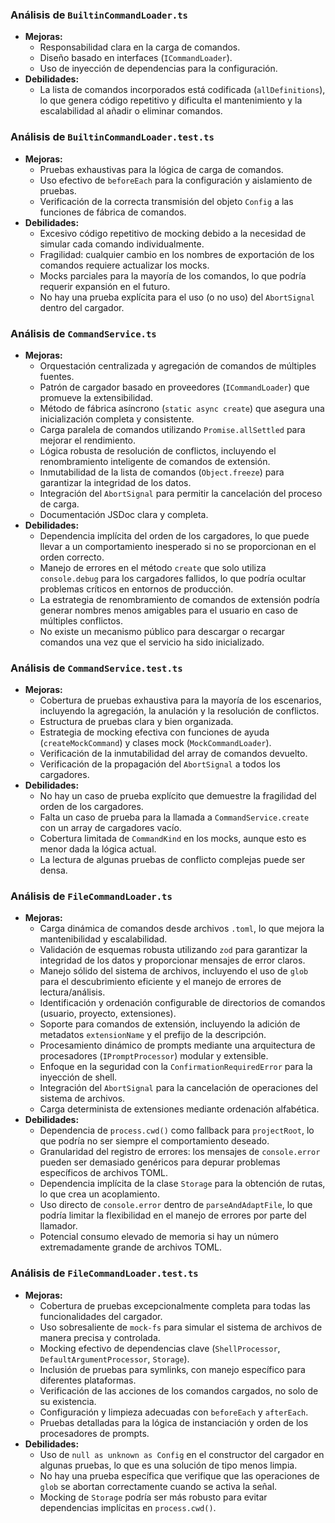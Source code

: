 ### Análisis de `BuiltinCommandLoader.ts`

- **Mejoras:**
  - Responsabilidad clara en la carga de comandos.
  - Diseño basado en interfaces (`ICommandLoader`).
  - Uso de inyección de dependencias para la configuración.
- **Debilidades:**
  - La lista de comandos incorporados está codificada (`allDefinitions`), lo que genera código repetitivo y dificulta el mantenimiento y la escalabilidad al añadir o eliminar comandos.

### Análisis de `BuiltinCommandLoader.test.ts`

- **Mejoras:**
  - Pruebas exhaustivas para la lógica de carga de comandos.
  - Uso efectivo de `beforeEach` para la configuración y aislamiento de pruebas.
  - Verificación de la correcta transmisión del objeto `Config` a las funciones de fábrica de comandos.
- **Debilidades:**
  - Excesivo código repetitivo de mocking debido a la necesidad de simular cada comando individualmente.
  - Fragilidad: cualquier cambio en los nombres de exportación de los comandos requiere actualizar los mocks.
  - Mocks parciales para la mayoría de los comandos, lo que podría requerir expansión en el futuro.
  - No hay una prueba explícita para el uso (o no uso) del `AbortSignal` dentro del cargador.

### Análisis de `CommandService.ts`

- **Mejoras:**
  - Orquestación centralizada y agregación de comandos de múltiples fuentes.
  - Patrón de cargador basado en proveedores (`ICommandLoader`) que promueve la extensibilidad.
  - Método de fábrica asíncrono (`static async create`) que asegura una inicialización completa y consistente.
  - Carga paralela de comandos utilizando `Promise.allSettled` para mejorar el rendimiento.
  - Lógica robusta de resolución de conflictos, incluyendo el renombramiento inteligente de comandos de extensión.
  - Inmutabilidad de la lista de comandos (`Object.freeze`) para garantizar la integridad de los datos.
  - Integración del `AbortSignal` para permitir la cancelación del proceso de carga.
  - Documentación JSDoc clara y completa.
- **Debilidades:**
  - Dependencia implícita del orden de los cargadores, lo que puede llevar a un comportamiento inesperado si no se proporcionan en el orden correcto.
  - Manejo de errores en el método `create` que solo utiliza `console.debug` para los cargadores fallidos, lo que podría ocultar problemas críticos en entornos de producción.
  - La estrategia de renombramiento de comandos de extensión podría generar nombres menos amigables para el usuario en caso de múltiples conflictos.
  - No existe un mecanismo público para descargar o recargar comandos una vez que el servicio ha sido inicializado.

### Análisis de `CommandService.test.ts`

- **Mejoras:**
  - Cobertura de pruebas exhaustiva para la mayoría de los escenarios, incluyendo la agregación, la anulación y la resolución de conflictos.
  - Estructura de pruebas clara y bien organizada.
  - Estrategia de mocking efectiva con funciones de ayuda (`createMockCommand`) y clases mock (`MockCommandLoader`).
  - Verificación de la inmutabilidad del array de comandos devuelto.
  - Verificación de la propagación del `AbortSignal` a todos los cargadores.
- **Debilidades:**
  - No hay un caso de prueba explícito que demuestre la fragilidad del orden de los cargadores.
  - Falta un caso de prueba para la llamada a `CommandService.create` con un array de cargadores vacío.
  - Cobertura limitada de `CommandKind` en los mocks, aunque esto es menor dada la lógica actual.
  - La lectura de algunas pruebas de conflicto complejas puede ser densa.

### Análisis de `FileCommandLoader.ts`

- **Mejoras:**
  - Carga dinámica de comandos desde archivos `.toml`, lo que mejora la mantenibilidad y escalabilidad.
  - Validación de esquemas robusta utilizando `zod` para garantizar la integridad de los datos y proporcionar mensajes de error claros.
  - Manejo sólido del sistema de archivos, incluyendo el uso de `glob` para el descubrimiento eficiente y el manejo de errores de lectura/análisis.
  - Identificación y ordenación configurable de directorios de comandos (usuario, proyecto, extensiones).
  - Soporte para comandos de extensión, incluyendo la adición de metadatos `extensionName` y el prefijo de la descripción.
  - Procesamiento dinámico de prompts mediante una arquitectura de procesadores (`IPromptProcessor`) modular y extensible.
  - Enfoque en la seguridad con la `ConfirmationRequiredError` para la inyección de shell.
  - Integración del `AbortSignal` para la cancelación de operaciones del sistema de archivos.
  - Carga determinista de extensiones mediante ordenación alfabética.
- **Debilidades:**
  - Dependencia de `process.cwd()` como fallback para `projectRoot`, lo que podría no ser siempre el comportamiento deseado.
  - Granularidad del registro de errores: los mensajes de `console.error` pueden ser demasiado genéricos para depurar problemas específicos de archivos TOML.
  - Dependencia implícita de la clase `Storage` para la obtención de rutas, lo que crea un acoplamiento.
  - Uso directo de `console.error` dentro de `parseAndAdaptFile`, lo que podría limitar la flexibilidad en el manejo de errores por parte del llamador.
  - Potencial consumo elevado de memoria si hay un número extremadamente grande de archivos TOML.

### Análisis de `FileCommandLoader.test.ts`

- **Mejoras:**
  - Cobertura de pruebas excepcionalmente completa para todas las funcionalidades del cargador.
  - Uso sobresaliente de `mock-fs` para simular el sistema de archivos de manera precisa y controlada.
  - Mocking efectivo de dependencias clave (`ShellProcessor`, `DefaultArgumentProcessor`, `Storage`).
  - Inclusión de pruebas para symlinks, con manejo específico para diferentes plataformas.
  - Verificación de las acciones de los comandos cargados, no solo de su existencia.
  - Configuración y limpieza adecuadas con `beforeEach` y `afterEach`.
  - Pruebas detalladas para la lógica de instanciación y orden de los procesadores de prompts.
- **Debilidades:**
  - Uso de `null as unknown as Config` en el constructor del cargador en algunas pruebas, lo que es una solución de tipo menos limpia.
  - No hay una prueba específica que verifique que las operaciones de `glob` se abortan correctamente cuando se activa la señal.
  - Mocking de `Storage` podría ser más robusto para evitar dependencias implícitas en `process.cwd()`.
